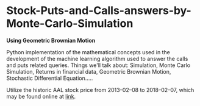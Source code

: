# Stock-Puts-and-Calls-answers-by-Monte-Carlo-Simulation
**Using Geometric Brownian Motion**


Python implementation of the mathematical concepts used in the development of the machine learning algorithm used to answer the calls and puts related queries.
Things we'll talk about: Simulation, Monte Carlo Simulation, Returns in financial data, Geometric Brownian Motion, Stochastic Differential Equation…..


Utilize the historic AAL stock price from 2013–02–08 to 2018–02–07, which may be found online at [link](https://finance.yahoo.com/quote/YHOO/history?ltr=1).
